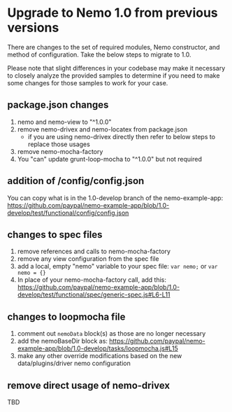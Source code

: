 # Upgrade to Nemo 1.0 from previous versions

There are changes to the set of required modules, Nemo constructor, and method of configuration.
Take the below steps to migrate to 1.0.

Please note that slight differences in your codebase may make it necessary to closely analyze the provided samples
to determine if you need to make some changes for those samples to work for your case.

## package.json changes

1. nemo and nemo-view to "^1.0.0"
2. remove nemo-drivex and nemo-locatex from package.json
   * if you are using nemo-drivex directly then refer to below steps to replace those usages
3. remove nemo-mocha-factory
4. You "can" update grunt-loop-mocha to "^1.0.0" but not required

## addition of <basedir>/config/config.json

You can copy what is in the 1.0-develop branch of the nemo-example-app:
https://github.com/paypal/nemo-example-app/blob/1.0-develop/test/functional/config/config.json

## changes to spec files

1. remove references and calls to nemo-mocha-factory
2. remove any view configuration from the spec file
2. add a local, empty "nemo" variable to your spec file: `var nemo;` or `var nemo = {}`
3. In place of your nemo-mocha-factory call, add this: https://github.com/paypal/nemo-example-app/blob/1.0-develop/test/functional/spec/generic-spec.js#L6-L11

## changes to loopmocha file

1. comment out `nemoData` block(s) as those are no longer necessary
2. add the nemoBaseDir block as: https://github.com/paypal/nemo-example-app/blob/1.0-develop/tasks/loopmocha.js#L15
3. make any other override modifications based on the new data/plugins/driver nemo configuration


## remove direct usage of nemo-drivex

TBD
